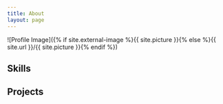```yaml
---
title: About
layout: page
---
```

![Profile Image]({% if site.external-image %}{{ site.picture }}{% else %}{{ site.url }}/{{ site.picture }}{% endif %})

<p></p>

<h2>Skills</h2>

<ul class="skill-list">
	
</ul>

<h2>Projects</h2>

<ul>
</ul>
